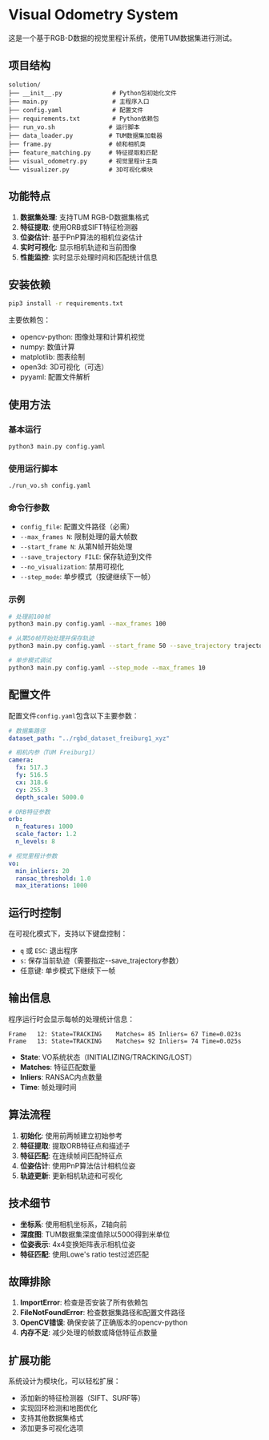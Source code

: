 # Visual Odometry System

这是一个基于RGB-D数据的视觉里程计系统，使用TUM数据集进行测试。

## 项目结构

```
solution/
├── __init__.py              # Python包初始化文件
├── main.py                  # 主程序入口
├── config.yaml              # 配置文件
├── requirements.txt         # Python依赖包
├── run_vo.sh               # 运行脚本
├── data_loader.py          # TUM数据集加载器
├── frame.py                # 帧和相机类
├── feature_matching.py     # 特征提取和匹配
├── visual_odometry.py      # 视觉里程计主类
└── visualizer.py           # 3D可视化模块
```

## 功能特点

1. **数据集处理**: 支持TUM RGB-D数据集格式
2. **特征提取**: 使用ORB或SIFT特征检测器
3. **位姿估计**: 基于PnP算法的相机位姿估计
4. **实时可视化**: 显示相机轨迹和当前图像
5. **性能监控**: 实时显示处理时间和匹配统计信息

## 安装依赖

```bash
pip3 install -r requirements.txt
```

主要依赖包：
- opencv-python: 图像处理和计算机视觉
- numpy: 数值计算
- matplotlib: 图表绘制
- open3d: 3D可视化（可选）
- pyyaml: 配置文件解析

## 使用方法

### 基本运行

```bash
python3 main.py config.yaml
```

### 使用运行脚本

```bash
./run_vo.sh config.yaml
```

### 命令行参数

- `config_file`: 配置文件路径（必需）
- `--max_frames N`: 限制处理的最大帧数
- `--start_frame N`: 从第N帧开始处理
- `--save_trajectory FILE`: 保存轨迹到文件
- `--no_visualization`: 禁用可视化
- `--step_mode`: 单步模式（按键继续下一帧）

### 示例

```bash
# 处理前100帧
python3 main.py config.yaml --max_frames 100

# 从第50帧开始处理并保存轨迹
python3 main.py config.yaml --start_frame 50 --save_trajectory trajectory.txt

# 单步模式调试
python3 main.py config.yaml --step_mode --max_frames 10
```

## 配置文件

配置文件`config.yaml`包含以下主要参数：

```yaml
# 数据集路径
dataset_path: "../rgbd_dataset_freiburg1_xyz"

# 相机内参（TUM Freiburg1）
camera:
  fx: 517.3
  fy: 516.5
  cx: 318.6
  cy: 255.3
  depth_scale: 5000.0

# ORB特征参数
orb:
  n_features: 1000
  scale_factor: 1.2
  n_levels: 8

# 视觉里程计参数
vo:
  min_inliers: 20
  ransac_threshold: 1.0
  max_iterations: 1000
```

## 运行时控制

在可视化模式下，支持以下键盘控制：

- `q` 或 `ESC`: 退出程序
- `s`: 保存当前轨迹（需要指定--save_trajectory参数）
- 任意键: 单步模式下继续下一帧

## 输出信息

程序运行时会显示每帧的处理统计信息：

```
Frame   12: State=TRACKING    Matches= 85 Inliers= 67 Time=0.023s
Frame   13: State=TRACKING    Matches= 92 Inliers= 74 Time=0.025s
```

- **State**: VO系统状态（INITIALIZING/TRACKING/LOST）
- **Matches**: 特征匹配数量
- **Inliers**: RANSAC内点数量
- **Time**: 帧处理时间

## 算法流程

1. **初始化**: 使用前两帧建立初始参考
2. **特征提取**: 提取ORB特征点和描述子
3. **特征匹配**: 在连续帧间匹配特征点
4. **位姿估计**: 使用PnP算法估计相机位姿
5. **轨迹更新**: 更新相机轨迹和可视化

## 技术细节

- **坐标系**: 使用相机坐标系，Z轴向前
- **深度图**: TUM数据集深度值除以5000得到米单位
- **位姿表示**: 4x4变换矩阵表示相机位姿
- **特征匹配**: 使用Lowe's ratio test过滤匹配

## 故障排除

1. **ImportError**: 检查是否安装了所有依赖包
2. **FileNotFoundError**: 检查数据集路径和配置文件路径
3. **OpenCV错误**: 确保安装了正确版本的opencv-python
4. **内存不足**: 减少处理的帧数或降低特征点数量

## 扩展功能

系统设计为模块化，可以轻松扩展：

- 添加新的特征检测器（SIFT、SURF等）
- 实现回环检测和地图优化
- 支持其他数据集格式
- 添加更多可视化选项